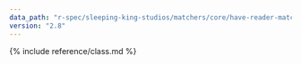 ```yaml
---
data_path: "r-spec/sleeping-king-studios/matchers/core/have-reader-matcher"
version: "2.8"
---
```


{% include reference/class.md %}
